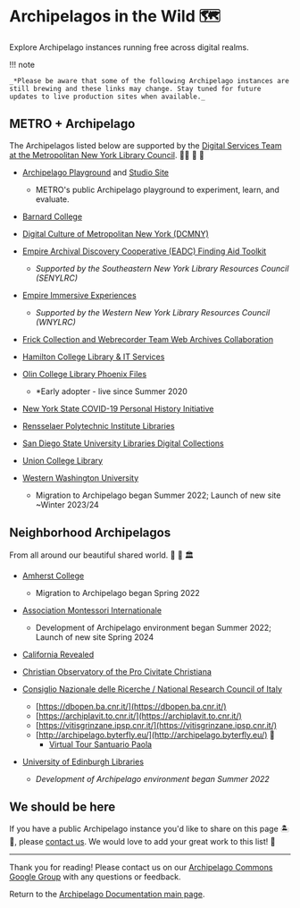 # Archipelagos in the Wild 🗺️ 

Explore Archipelago instances running free across digital realms.

!!! note

    _*Please be aware that some of the following Archipelago instances are still brewing and these links may change. Stay tuned for future updates to live production sites when available._


## METRO + Archipelago

The Archipelagos listed below are supported by the [Digital Services Team at the Metropolitan New York Library Council](https://metro.org/digital-services). 🧑‍🌾 🐝 🍓

- [Archipelago Playground](http://play.archipelago.nyc) and [Studio Site](https://studio.archipelago.nyc/)
    - METRO's public Archipelago playground to experiment, learn, and evaluate.

- [Barnard College](https://digitalcollections.barnard.edu/)

- [Digital Culture of Metropolitan New York (DCMNY)](http://dcmny.org)

- [Empire Archival Discovery Cooperative (EADC) Finding Aid Toolkit](https://archipelago.senylrc.org/documentation)
    - _Supported by the Southeastern New York Library Resources Council (SENYLRC)_   

- [Empire Immersive Experiences](https://esie.space)
    - _Supported by the Western New York Library Resources Council (WNYLRC)_    

- [Frick Collection and Webrecorder Team Web Archives Collaboration](https://webarchive.archipelago.nyc)

- [Hamilton College Library & IT Services](https://litsdigital.hamilton.edu/)

- [Olin College Library Phoenix Files](https://phoenixfiles.olin.edu)
    - *Early adopter - live since Summer 2020

- [New York State COVID-19 Personal History Initiative](https://www.nyspersonalhistory.com)

- [Rensselaer Polytechnic Institute Libraries](https://digitalassets.archives.rpi.edu/)

- [San Diego State University Libraries Digital Collections](https://digitalcollections.sdsu.edu)

- [Union College Library](https://arches.union.edu)

- [Western Washington University](https://library.wwu.edu/)
    - Migration to Archipelago began Summer 2022; Launch of new site ~Winter 2023/24

## Neighborhood Archipelagos

From all around our beautiful shared world. 🏡 🏫 🏛️ 

- [Amherst College](https://acdc.amherst.edu)
    - Migration to Archipelago began Spring 2022

- [Association Montessori Internationale](https://montessori-ami.org/)
    - Development of Archipelago environment began Summer 2022; Launch of new site Spring 2024

- [California Revealed](https://repository.californiarevealed.org/)

- [Christian Observatory of the Pro Civitate Christiana](https://janus.amiciosservatorio.org/)

- [Consiglio Nazionale delle Ricerche / National Research Council of Italy](https://www.cnr.it/)
    - [https://dbopen.ba.cnr.it/](https://dbopen.ba.cnr.it/)
    - [https://archiplavit.to.cnr.it/](https://archiplavit.to.cnr.it/)
    - [https://vitisgrinzane.ipsp.cnr.it/](https://vitisgrinzane.ipsp.cnr.it/)
    - [http://archipelago.byterfly.eu/](http://archipelago.byterfly.eu/) 🦋
        - [Virtual Tour Santuario Paola](http://archipelago.byterfly.eu/do/5aea0a3f-cf03-40cc-9611-924dea1fd806)

- [University of Edinburgh Libraries](https://www.ed.ac.uk/information-services/library-museum-gallery)
    - _Development of Archipelago environment began Summer 2022_

## We should be here 

If you have a public Archipelago instance you'd like to share on this page 🏝️📍, please [contact us](mailto:repositorysupport@metro.org). We would love to add your great work to this list! 💚 

---

Thank you for reading! Please contact us on our [Archipelago Commons Google Group](https://groups.google.com/forum/#!forum/archipelago-commons) with any questions or feedback.

Return to the [Archipelago Documentation main page](index.md).


